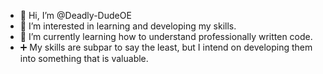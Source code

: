 - 👋 Hi, I’m @Deadly-DudeOE
- 👀 I’m interested in learning and developing my skills.
- 🌱 I’m currently learning how to understand professionally written code.
- ➕ My skills are subpar to say the least, but I intend on developing them into something that is valuable.

<!---
Deadly-DudeOE/Deadly-DudeOE is a ✨ special ✨ repository because its `README.md` (this file) appears on your GitHub profile.
You can click the Preview link to take a look at your changes.
--->
